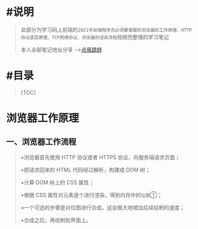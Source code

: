 # #说明

>此部分为学习码上前端的`2021年前端程序员必须要掌握的浏览器的工作原理、HTTP协议底层原理、TCP网络协议、浏览器的渲染流程`视频而整理的学习笔记
>
>本人全部笔记地址分享 -->[点我跳转](https://gitee.com/hongjilin/hongs-study-notes)

# #目录

>[TOC]



# 浏览器工作原理

## 一、**浏览器工作流程**

>•浏览器首先使用 HTTP 协议或者 HTTPS 协议，向服务端请求页面；
>
>•把请求回来的 HTML 代码经过解析，构建成 DOM 树；
>
>•计算 DOM 树上的 CSS 属性；
>
>•根据 CSS 属性对元素逐个进行渲染，得到内存中的`位图`①；
>
>•一个可选的步骤是对位图进行合成，这会极大地增加后续绘制的速度；
>
>•合成之后，再绘制到界面上。

